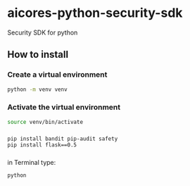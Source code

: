 # aicores-python-security-sdk
Security SDK for python

## How to install
### Create a virtual environment
```bash
python -m venv venv
```

### Activate the virtual environment
```bash
source venv/bin/activate
```

###
```bash
pip install bandit pip-audit safety
pip install flask==0.5
```
###
in Terminal type:
```bash
python
```
